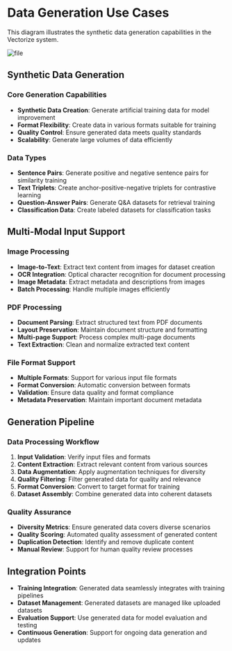 # Data Generation Use Cases

This diagram illustrates the synthetic data generation capabilities in the Vectorize system.

![file](out/use-cases-generation.svg)

## Synthetic Data Generation

### Core Generation Capabilities

- **Synthetic Data Creation**: Generate artificial training data for model improvement
- **Format Flexibility**: Create data in various formats suitable for training
- **Quality Control**: Ensure generated data meets quality standards
- **Scalability**: Generate large volumes of data efficiently

### Data Types

- **Sentence Pairs**: Generate positive and negative sentence pairs for similarity training
- **Text Triplets**: Create anchor-positive-negative triplets for contrastive learning
- **Question-Answer Pairs**: Generate Q&A datasets for retrieval training
- **Classification Data**: Create labeled datasets for classification tasks

## Multi-Modal Input Support

### Image Processing

- **Image-to-Text**: Extract text content from images for dataset creation
- **OCR Integration**: Optical character recognition for document processing
- **Image Metadata**: Extract metadata and descriptions from images
- **Batch Processing**: Handle multiple images efficiently

### PDF Processing

- **Document Parsing**: Extract structured text from PDF documents
- **Layout Preservation**: Maintain document structure and formatting
- **Multi-page Support**: Process complex multi-page documents
- **Text Extraction**: Clean and normalize extracted text content

### File Format Support

- **Multiple Formats**: Support for various input file formats
- **Format Conversion**: Automatic conversion between formats
- **Validation**: Ensure data quality and format compliance
- **Metadata Preservation**: Maintain important document metadata

## Generation Pipeline

### Data Processing Workflow

1. **Input Validation**: Verify input files and formats
2. **Content Extraction**: Extract relevant content from various sources
3. **Data Augmentation**: Apply augmentation techniques for diversity
4. **Quality Filtering**: Filter generated data for quality and relevance
5. **Format Conversion**: Convert to target format for training
6. **Dataset Assembly**: Combine generated data into coherent datasets

### Quality Assurance

- **Diversity Metrics**: Ensure generated data covers diverse scenarios
- **Quality Scoring**: Automated quality assessment of generated content
- **Duplication Detection**: Identify and remove duplicate content
- **Manual Review**: Support for human quality review processes

## Integration Points

- **Training Integration**: Generated data seamlessly integrates with training pipelines
- **Dataset Management**: Generated datasets are managed like uploaded datasets
- **Evaluation Support**: Use generated data for model evaluation and testing
- **Continuous Generation**: Support for ongoing data generation and updates
